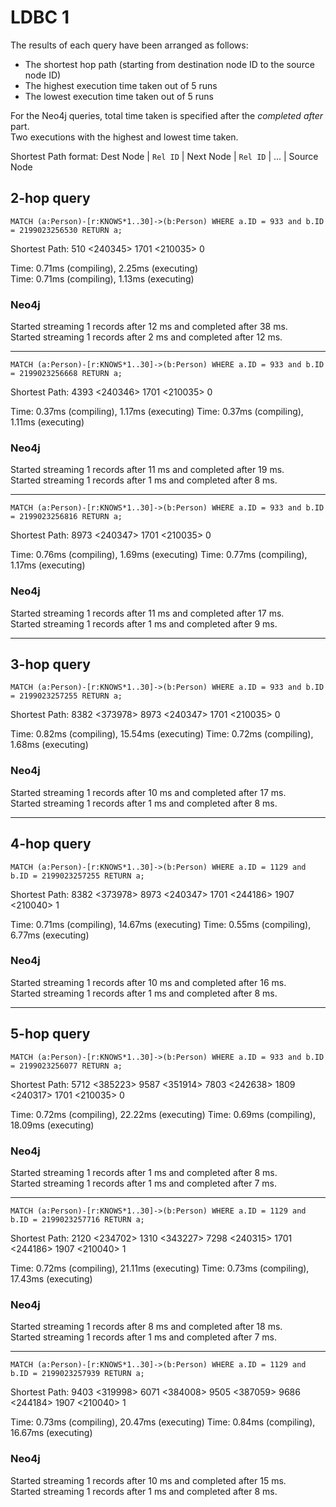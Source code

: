 # LDBC 1

The results of each query have been arranged as follows:
- The shortest hop path (starting from destination node ID to the source node ID)
- The highest execution time taken out of 5 runs
- The lowest execution time taken out of 5 runs

For the Neo4j queries, total time taken is specified after the _completed after_ part.  
Two executions with the highest and lowest time taken.  

Shortest Path format:
Dest Node | `Rel ID` | Next Node | `Rel ID` | ... | Source Node

## 2-hop query

`MATCH (a:Person)-[r:KNOWS*1..30]->(b:Person) WHERE a.ID = 933 and b.ID = 2199023256530 RETURN a;`  

Shortest Path: 510 <240345> 1701 <210035> 0

Time: 0.71ms (compiling), 2.25ms (executing)  
Time: 0.71ms (compiling), 1.13ms (executing)

### Neo4j

Started streaming 1 records after 12 ms and completed after 38 ms.    
Started streaming 1 records after 2 ms and completed after 12 ms.  

------------------------------------------------------------------

`MATCH (a:Person)-[r:KNOWS*1..30]->(b:Person) WHERE a.ID = 933 and b.ID = 2199023256668 RETURN a;`  

Shortest Path: 4393 <240346> 1701 <210035> 0

Time: 0.37ms (compiling), 1.17ms (executing)
Time: 0.37ms (compiling), 1.11ms (executing)

### Neo4j

Started streaming 1 records after 11 ms and completed after 19 ms.  
Started streaming 1 records after 1 ms and completed after 8 ms.  

------------------------------

`MATCH (a:Person)-[r:KNOWS*1..30]->(b:Person) WHERE a.ID = 933 and b.ID = 2199023256816 RETURN a;`  

Shortest Path: 8973 <240347> 1701 <210035> 0

Time: 0.76ms (compiling), 1.69ms (executing)
Time: 0.77ms (compiling), 1.17ms (executing)

### Neo4j

Started streaming 1 records after 11 ms and completed after 17 ms.  
Started streaming 1 records after 1 ms and completed after 9 ms.  

----------------

## 3-hop query

`MATCH (a:Person)-[r:KNOWS*1..30]->(b:Person) WHERE a.ID = 933 and b.ID = 2199023257255 RETURN a;`  

Shortest Path: 8382 <373978> 8973 <240347> 1701 <210035> 0

Time: 0.82ms (compiling), 15.54ms (executing)
Time: 0.72ms (compiling), 1.68ms (executing)

### Neo4j

Started streaming 1 records after 10 ms and completed after 17 ms.  
Started streaming 1 records after 1 ms and completed after 8 ms.  

----------------

## 4-hop query

`MATCH (a:Person)-[r:KNOWS*1..30]->(b:Person) WHERE a.ID = 1129 and b.ID = 2199023257255 RETURN a;`  

Shortest Path: 8382 <373978> 8973 <240347> 1701 <244186> 1907 <210040> 1

Time: 0.71ms (compiling), 14.67ms (executing)
Time: 0.55ms (compiling), 6.77ms (executing)

### Neo4j

Started streaming 1 records after 10 ms and completed after 16 ms.  
Started streaming 1 records after 1 ms and completed after 8 ms.  

------------------

## 5-hop query

`MATCH (a:Person)-[r:KNOWS*1..30]->(b:Person) WHERE a.ID = 933 and b.ID = 2199023256077 RETURN a;`  

Shortest Path: 5712 <385223> 9587 <351914> 7803 <242638> 1809 <240317> 1701 <210035> 0

Time: 0.72ms (compiling), 22.22ms (executing)
Time: 0.69ms (compiling), 18.09ms (executing)

### Neo4j

Started streaming 1 records after 1 ms and completed after 8 ms.  
Started streaming 1 records after 1 ms and completed after 7 ms.  

---------------------

`MATCH (a:Person)-[r:KNOWS*1..30]->(b:Person) WHERE a.ID = 1129 and b.ID = 2199023257716 RETURN a;`  

Shortest Path: 2120 <234702> 1310 <343227> 7298 <240315> 1701 <244186> 1907 <210040> 1

Time: 0.72ms (compiling), 21.11ms (executing)
Time: 0.73ms (compiling), 17.43ms (executing)

### Neo4j

Started streaming 1 records after 8 ms and completed after 18 ms.  
Started streaming 1 records after 1 ms and completed after 7 ms.  

-----------------------

`MATCH (a:Person)-[r:KNOWS*1..30]->(b:Person) WHERE a.ID = 1129 and b.ID = 2199023257939 RETURN a;`  

Shortest Path: 9403 <319998> 6071 <384008> 9505 <387059> 9686 <244184> 1907 <210040> 1

Time: 0.73ms (compiling), 20.47ms (executing)
Time: 0.84ms (compiling), 16.67ms (executing)

### Neo4j

Started streaming 1 records after 10 ms and completed after 15 ms.  
Started streaming 1 records after 1 ms and completed after 8 ms.  

